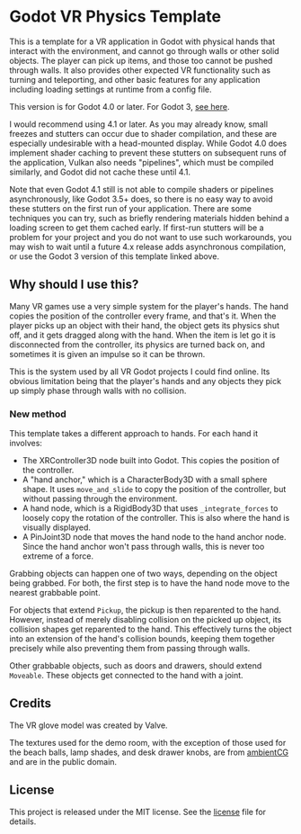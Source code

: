 # Godot VR Physics Template
This is a template for a VR application in Godot with physical hands that interact with the
environment, and cannot go through walls or other solid objects. The player can pick up items, and
those too cannot be pushed through walls. It also provides other expected VR functionality such as
turning and teleporting, and other basic features for any application including loading settings
at runtime from a config file.

This version is for Godot 4.0 or later. For Godot 3,
[see here](https://github.com/jtnicholl/godot3-vr-physics-template).

I would recommend using 4.1 or later. As you may already know, small freezes and stutters can
occur due to shader compilation, and these are especially undesirable with a head-mounted display.
While Godot 4.0 does implement shader caching to prevent these stutters on subsequent runs of the
application, Vulkan also needs "pipelines", which must be compiled similarly, and Godot did
not cache these until 4.1.

Note that even Godot 4.1 still is not able to compile shaders or pipelines asynchronously, like
Godot 3.5+ does, so there is no easy way to avoid these stutters on the first run of your
application. There are some techniques you can try, such as briefly rendering materials hidden
behind a loading screen to get them cached early. If first-run stutters will be a problem for your
project and you do not want to use such workarounds, you may wish to wait until a future 4.x
release adds asynchronous compilation, or use the Godot 3 version of this template linked above.

## Why should I use this?
Many VR games use a very simple system for the player's hands. The hand copies the position of the
controller every frame, and that's it. When the player picks up an object with their hand, the
object gets its physics shut off, and it gets dragged along with the hand. When the item is let go
it is disconnected from the controller, its physics are turned back on, and sometimes it is given
an impulse so it can be thrown.

This is the system used by all VR Godot projects I could find online. Its obvious limitation being
that the player's hands and any objects they pick up simply phase through walls with no collision.

### New method
This template takes a different approach to hands. For each hand it involves:
- The XRController3D node built into Godot. This copies the position of the controller.
- A "hand anchor," which is a CharacterBody3D with a small sphere shape. It uses `move_and_slide` to copy the position of the controller, but without passing through the environment.
- A hand node, which is a RigidBody3D that uses `_integrate_forces` to loosely copy the rotation of the controller. This is also where the hand is visually displayed.
- A PinJoint3D node that moves the hand node to the hand anchor node. Since the hand anchor won't pass through walls, this is never too extreme of a force.

Grabbing objects can happen one of two ways, depending on the object being grabbed. For both, the
first step is to have the hand node move to the nearest grabbable point.

For objects that extend `Pickup`, the pickup is then reparented to the hand. However, instead of
merely disabling collision on the picked up object, its collision shapes get reparented to the
hand. This effectively turns the object into an extension of the hand's collision bounds, keeping
them together precisely while also preventing them from passing through walls.

Other grabbable objects, such as doors and drawers, should extend `Moveable`. These objects get
connected to the hand with a joint.

## Credits
The VR glove model was created by Valve.

The textures used for the demo room, with the exception of those used for the beach balls, lamp
shades, and desk drawer knobs, are from [ambientCG](https://ambientcg.com/) and are in the public
domain.

## License
This project is released under the MIT license. See the [license](LICENSE) file for details.
